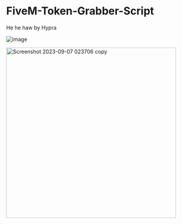 # FiveM-Token-Grabber-Script
He he haw by Hypra

![image](https://github.com/codexhypra/FiveM-Token-Grabber-Script/assets/104398254/f9c319fe-fa6e-4d9c-adc8-51358efe29ae)

<img width="455" alt="Screenshot 2023-09-07 023706 copy" src="https://github.com/codexhypra/FiveM-Token-Grabber-Script/assets/104398254/13ed5533-f5d1-4339-8add-e5024f9f33ee">
